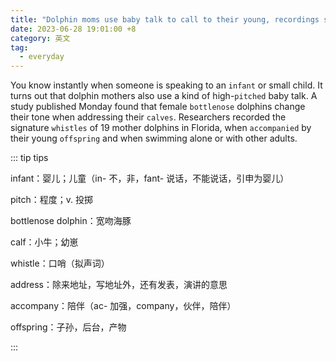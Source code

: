 ```yaml
---
title: "Dolphin moms use baby talk to call to their young, recordings show"
date: 2023-06-28 19:01:00 +8
category: 英文
tag:
  - everyday
---
```


You know instantly when someone is speaking to an `infant` or small child. It turns out that dolphin mothers also use a kind of high-`pitched` baby talk. A study published Monday found that female `bottlenose` dolphins change their tone when addressing their `calves`. Researchers recorded the signature `whistles` of 19 mother dolphins in Florida, when `accompanied` by their young `offspring` and when swimming alone or with other adults.

::: tip tips

infant：婴儿；儿童（in- 不，非，fant- 说话，不能说话，引申为婴儿）

pitch：程度；v. 投掷

bottlenose dolphin：宽吻海豚

calf：小牛；幼崽

whistle：口哨（拟声词）

address：除来地址，写地址外，还有发表，演讲的意思

accompany：陪伴（ac- 加强，company，伙伴，陪伴）

offspring：子孙，后台，产物

:::
